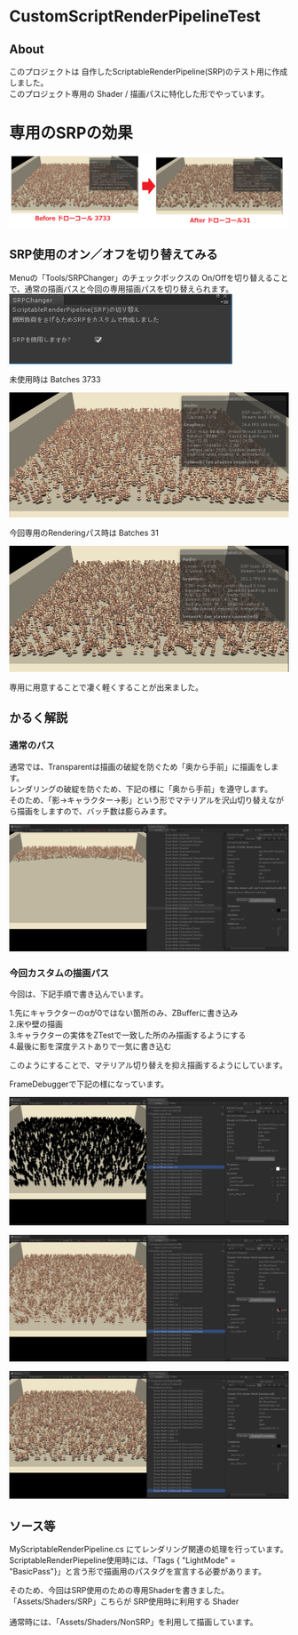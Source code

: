 # CustomScriptRenderPipelineTest
## About
このプロジェクトは 自作したScriptableRenderPipeline(SRP)のテスト用に作成しました。<br />
このプロジェクト専用の Shader / 描画パスに特化した形でやっています。<br />

# 専用のSRPの効果
![alt text](docs/BeforeAfter.png)

## SRP使用のオン／オフを切り替えてみる
Menuの「Tools/SRPChanger」のチェックボックスの On/Offを切り替えることで、通常の描画パスと今回の専用描画パスを切り替えられます。<br />
![alt text](docs/SPRChanger.png)

未使用時は Batches 3733

![alt text](docs/SRPOff.png)

今回専用のRenderingパス時は Batches 31

![alt text](docs/CustomSRPOn.png)

専用に用意することで凄く軽くすることが出来ました。

## かるく解説
### 通常のパス
通常では、Transparentは描画の破綻を防ぐため「奥から手前」に描画をします。<br />
レンダリングの破綻を防ぐため、下記の様に「奥から手前」を遵守します。<br/>
そのため、「影→キャラクター→影」という形でマテリアルを沢山切り替えながら描画をしますので、バッチ数は膨らみます。<br />

![alt text](docs/SRPOff_FrameDebugger.png)

### 今回カスタムの描画パス
今回は、下記手順で書き込んでいます。

1.先にキャラクターのαが0ではない箇所のみ、ZBufferに書き込み<br />
2.床や壁の描画<br />
3.キャラクターの実体をZTestで一致した所のみ描画するようにする<br />
4.最後に影を深度テストありで一気に書き込む<br />

このようにすることで、マテリアル切り替えを抑え描画するようにしています。<br />

FrameDebuggerで下記の様になっています。

![alt text](docs/CustomFrame1.png)

![alt text](docs/CustomFrame2.png)

![alt text](docs/CustomFrame3.png)


## ソース等

MyScriptableRenderPipeline.cs にてレンダリング関連の処理を行っています。<br />
ScriptableRenderPiepeline使用時には、「Tags { "LightMode" = "BasicPass"}」と言う形で描画用のパスタグを宣言する必要があります。<br />

そのため、今回はSRP使用のための専用Shaderを書きました。<br />
「Assets/Shaders/SRP」こちらが SRP使用時に利用する Shader<br />
<br />
通常時には、「Assets/Shaders/NonSRP」を利用して描画しています。
